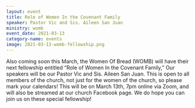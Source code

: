 ```yaml
---
layout: event
title: Role of Women In the Covenant Family
speaker: Pastor Vic and Sis. Aileen San Juan
ministry: womb
event_date: 2021-03-13
category-name: events
image: 2021-03-13-womb-fellowship.png
---
```


Also coming soon this March, the Women Of Bread (WOMB) will have their next fellowship entitled “Role of Women In the Covenant Family,” Our speakers will be our Pastor Vic and Sis. Aileen San Juan. This is open to all members of the church, not just for the women of the church, so please mark your calendars! This will be on March 13th, 7pm online via Zoom, and will also be streamed at our church Facebook page. We do hope you can join us on these special fellowship!
